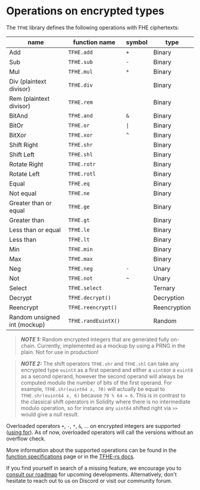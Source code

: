 # Operations on encrypted types

The `TFHE` library defines the following operations with FHE ciphertexts:

| name                         | function name       | symbol | type         |
| ---------------------------- | ------------------- | ------ | ------------ |
| Add                          | `TFHE.add`          | `+`    | Binary       |
| Sub                          | `TFHE.sub`          | `-`    | Binary       |
| Mul                          | `TFHE.mul`          | `*`    | Binary       |
| Div (plaintext divisor)      | `TFHE.div`          |        | Binary       |
| Rem (plaintext divisor)      | `TFHE.rem`          |        | Binary       |
| BitAnd                       | `TFHE.and`          | `&`    | Binary       |
| BitOr                        | `TFHE.or`           | `\|`   | Binary       |
| BitXor                       | `TFHE.xor`          | `^`    | Binary       |
| Shift Right                  | `TFHE.shr`          |        | Binary       |
| Shift Left                   | `TFHE.shl`          |        | Binary       |
| Rotate Right                 | `TFHE.rotr`         |        | Binary       |
| Rotate Left                  | `TFHE.rotl`         |        | Binary       |
| Equal                        | `TFHE.eq`           |        | Binary       |
| Not equal                    | `TFHE.ne`           |        | Binary       |
| Greater than or equal        | `TFHE.ge`           |        | Binary       |
| Greater than                 | `TFHE.gt`           |        | Binary       |
| Less than or equal           | `TFHE.le`           |        | Binary       |
| Less than                    | `TFHE.lt`           |        | Binary       |
| Min                          | `TFHE.min`          |        | Binary       |
| Max                          | `TFHE.max`          |        | Binary       |
| Neg                          | `TFHE.neg`          | `-`    | Unary        |
| Not                          | `TFHE.not`          | `~`    | Unary        |
| Select                       | `TFHE.select`       |        | Ternary      |
| Decrypt                      | `TFHE.decrypt()`    |        | Decryption   |
| Reencrypt                    | `TFHE.reencrypt()`  |        | Reencryption |
| Random unsigned int (mockup) | `TFHE.randEuintX()` |        | Random       |

> _**NOTE 1:**_ Random encrypted integers that are generated fully on-chain. Currently, implemented as a mockup by using a PRNG in the plain. Not for use in production!

> **_NOTE 2:_** The shift operators `TFHE.shr` and `TFHE.shl` can take any encrypted type `euintX` as a first operand and either a `uint8`or a `euint8` as a second operand, however the second operand will always be computed modulo the number of bits of the first operand. For example, `TFHE.shr(euint64 x, 70)` will actually be equal to `TFHE.shr(euint64 x, 6)` because `70 % 64 = 6`. This is in contrast to the classical shift operators in Solidity where there is no intermediate modulo operation, so for instance any `uint64` shifted right via `>>` would give a null result.

Overloaded operators `+`, `-`, `*`, `&`, ... on encrypted integers are supported ([using for](https://docs.soliditylang.org/en/v0.8.22/contracts.html#using-for)). As of now, overloaded operators will call the versions without an overflow check.

More information about the supported operations can be found in the [function specifications](../references/functions.md) page or in the [TFHE-rs docs](https://docs.zama.ai/tfhe-rs/getting-started/operations#arithmetic-operations.).

If you find yourself in search of a missing feature, we encourage you to [consult our roadmap](../developer/roadmap.md) for upcoming developments. Alternatively, don't hesitate to reach out to us on Discord or visit our community forum.
